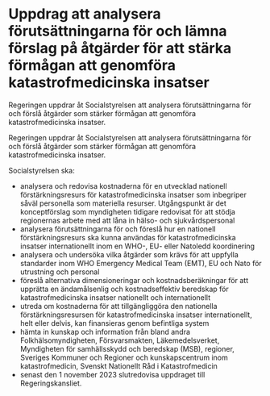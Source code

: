 # Uppdrag att analysera förutsättningarna för och lämna förslag på åtgärder för att stärka förmågan att genomföra katastrofmedicinska insatser

Regeringen uppdrar åt Socialstyrelsen att analysera förutsättningarna för och förslå åtgärder som stärker förmågan att genomföra katastrofmedicinska insatser.

Regeringen uppdrar åt Socialstyrelsen att analysera förutsättningarna för och förslå åtgärder som stärker förmågan att genomföra katastrofmedicinska insatser.

Socialstyrelsen ska:

* analysera och redovisa kostnaderna för en utvecklad nationell förstärkningsresurs för katastrofmedicinska insatser som inbegriper såväl personella som materiella resurser. Utgångspunkt är det konceptförslag som myndigheten tidigare redovisat för att stödja regionernas arbete med att låna in hälso- och sjukvårdspersonal
* analysera förutsättningarna för och föreslå hur en nationell förstärkningsresurs ska kunna användas för katastrofmedicinska insatser internationellt inom en WHO-, EU- eller Natoledd koordinering
* analysera och undersöka vilka åtgärder som krävs för att uppfylla standarder inom WHO Emergency Medical Team (EMT), EU och Nato för utrustning och personal
* föreslå alternativa dimensioneringar och kostnadsberäkningar för att upprätta en ändamålsenlig och kostnadseffektiv beredskap för katastrofmedicinska insatser nationellt och internationellt
* utreda om kostnaderna för att tillgängliggöra den nationella förstärkningsresursen för katastrofmedicinska insatser internationellt, helt eller delvis, kan finansieras genom befintliga system
* hämta in kunskap och information från bland andra Folkhälsomyndigheten, Försvarsmakten, Läkemedelsverket, Myndigheten för samhällsskydd och beredskap (MSB), regioner, Sveriges Kommuner och Regioner och kunskapscentrum inom katastrofmedicin, Svenskt Nationellt Råd i Katastrofmedicin
* senast den 1 november 2023 slutredovisa uppdraget till Regeringskansliet.

